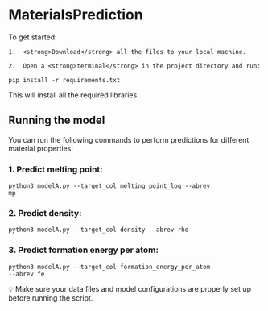 # MaterialsPrediction

To get started:

	1.	<strong>Download</strong> all the files to your local machine.
 
	2.	Open a <strong>terminal</strong> in the project directory and run:

<code>pip install -r requirements.txt</code>

This will install all the required libraries.

## Running the model

You can run the following commands to perform predictions for different material properties:
### 1.	Predict melting point:

<code>python3 modelA.py --target_col melting_point_log --abrev mp</code>


### 2.	Predict density:

<code>python3 modelA.py --target_col density --abrev rho</code>


### 3.	Predict formation energy per atom:

<code>python3 modelA.py --target_col formation_energy_per_atom --abrev fe</code>



💡 Make sure your data files and model configurations are properly set up before running the script.

